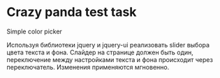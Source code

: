 # Crazy panda test task

Simple color picker

Используя библиотеки jquery и jquery-ui реализовать slider выбора цвета текста и фона. 
Слайдер на странице должен быть один, переключение между настройками текста и фона происходит через переключатель. Изменения применяются мгновенно.

